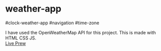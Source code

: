# weather-app
#clock-weather-app
#navigation
#time-zone<br>

I have used the OpenWeatherMap API for this project. This is made with HTML CSS JS.<br>
<a href="https://weatherclockapp.netlify.app/">Live Prew</a>

